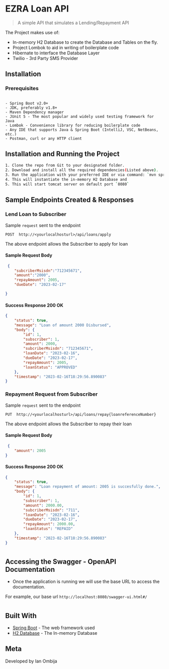 
# EZRA Loan API 
> A simple API that simulates a Lending/Repayment API
  

The Project makes use of: 
 - In-memory H2 Database to create the Database and Tables on the fly.
 - Project Lombok to aid in writing of boilerplate code
 - Hibernate to interface the Database Layer
 - Twilio - 3rd Party SMS Provider


## Installation

### Prerequisites

```

- Spring Boot v2.0+
- JDK, preferably v1.8+
- Maven Dependency manager
- JUnit 5 - The most popular and widely used testing framework for Java
- Lombok - Convenience library for reducing boilerplate code
- Any IDE that supports Java & Spring Boot (IntelliJ, VSC, NetBeans, etc.)
- Postman, curl or any HTTP client

```



## Installation and Running the Project
```sh
1. Clone the repo from Git to your designated folder.
2. Download and install all the required dependencies(Listed above).
3. Run the application with your preferred IDE or via command: `mvn spring-boot:run`
4. This will instantiate the in-memory H2 Database and 
5. This will start tomcat server on default port `8080`

```

## Sample Endpoints Created & Responses

### Lend Loan to Subscriber
Sample `request` sent to the endpoint

```http
POST  http://<yourlocalhosturl>/api/loans/apply
```
The above endpoint allows the Subscriber to apply for loan

#### Sample Request Body
```json
 {
    "subcriberMsisdn":"712345671",
    "amount":"2000",
    "repayAmount": 2005,
    "dueDate": "2023-02-17"

}
```

#### Success Response 200 OK
```json
{
    "status": true,
    "message": "Loan of amount 2000 Disbursed",
    "body": {
        "id": 1,
        "subscriber": 1,
        "amount": 2000,
        "subcriberMsisdn": "712345671",
        "loanDate": "2023-02-16",
        "dueDate": "2023-02-17",
        "repayAmount": 2005,
        "loanStatus": "APPROVED"
    },
    "timestamp": "2023-02-16T18:29:56.890083"
}
```
### Repayment Request from Subscriber
Sample `request` sent to the endpoint

```http
PUT  http://<yourlocalhosturl>/api/loans/repay{loanreferenceNumber}
```
The above endpoint allows the Subscriber to repay their loan

#### Sample Request Body
```json
 {
    "amount": 2005
}
```

#### Success Response 200 OK
```json
{
    "status": true,
    "message": "Loan repayment of amount: 2005 is succesfully done.",
    "body": {
        "id": 1,
        "subscriber": 1,
        "amount": 2000.00,
        "subcriberMsisdn": "711",
        "loanDate": "2023-02-16",
        "dueDate": "2023-02-17",
        "repayAmount": 2000.00,
        "loanStatus": "REPAID"
    },
    "timestamp": "2023-02-16T18:29:56.890083"
}
```
#

## Accessing the Swagger - OpenAPI Documentation

- Once the application is running we will use the base URL to access the documentation.

For example, our base url ```http://localhost:8080/swagger-ui.html#/```


#


## Built With

* [Spring Boot](https://spring.io/projects/spring-boot/) - The web framework used
* [H2 Database](https://www.h2database.com/html/main.html) - The In-memory Database


## Meta

Developed by Ian Ombija


